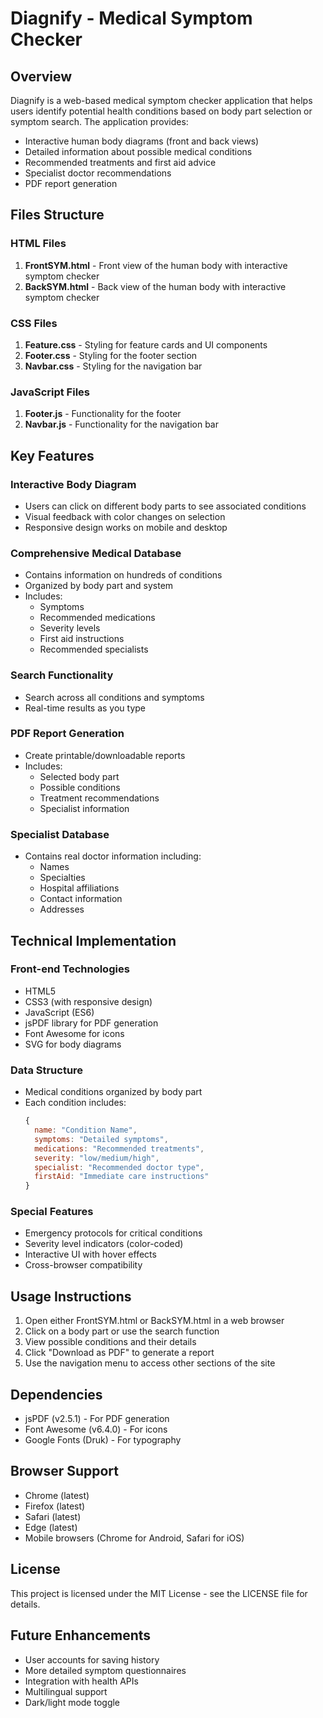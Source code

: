 # Diagnify - Medical Symptom Checker

## Overview

Diagnify is a web-based medical symptom checker application that helps users identify potential health conditions based on body part selection or symptom search. The application provides:

- Interactive human body diagrams (front and back views)
- Detailed information about possible medical conditions
- Recommended treatments and first aid advice
- Specialist doctor recommendations
- PDF report generation

## Files Structure

### HTML Files

1. **FrontSYM.html** - Front view of the human body with interactive symptom checker
2. **BackSYM.html** - Back view of the human body with interactive symptom checker

### CSS Files

1. **Feature.css** - Styling for feature cards and UI components
2. **Footer.css** - Styling for the footer section
3. **Navbar.css** - Styling for the navigation bar

### JavaScript Files

1. **Footer.js** - Functionality for the footer
2. **Navbar.js** - Functionality for the navigation bar

## Key Features

### Interactive Body Diagram
- Users can click on different body parts to see associated conditions
- Visual feedback with color changes on selection
- Responsive design works on mobile and desktop

### Comprehensive Medical Database
- Contains information on hundreds of conditions
- Organized by body part and system
- Includes:
  - Symptoms
  - Recommended medications
  - Severity levels
  - First aid instructions
  - Recommended specialists

### Search Functionality
- Search across all conditions and symptoms
- Real-time results as you type

### PDF Report Generation
- Create printable/downloadable reports
- Includes:
  - Selected body part
  - Possible conditions
  - Treatment recommendations
  - Specialist information

### Specialist Database
- Contains real doctor information including:
  - Names
  - Specialties
  - Hospital affiliations
  - Contact information
  - Addresses

## Technical Implementation

### Front-end Technologies
- HTML5
- CSS3 (with responsive design)
- JavaScript (ES6)
- jsPDF library for PDF generation
- Font Awesome for icons
- SVG for body diagrams

### Data Structure
- Medical conditions organized by body part
- Each condition includes:
  ```javascript
  {
    name: "Condition Name",
    symptoms: "Detailed symptoms",
    medications: "Recommended treatments",
    severity: "low/medium/high",
    specialist: "Recommended doctor type",
    firstAid: "Immediate care instructions"
  }
  ```

### Special Features
- Emergency protocols for critical conditions
- Severity level indicators (color-coded)
- Interactive UI with hover effects
- Cross-browser compatibility

## Usage Instructions

1. Open either FrontSYM.html or BackSYM.html in a web browser
2. Click on a body part or use the search function
3. View possible conditions and their details
4. Click "Download as PDF" to generate a report
5. Use the navigation menu to access other sections of the site

## Dependencies

- jsPDF (v2.5.1) - For PDF generation
- Font Awesome (v6.4.0) - For icons
- Google Fonts (Druk) - For typography

## Browser Support

- Chrome (latest)
- Firefox (latest)
- Safari (latest)
- Edge (latest)
- Mobile browsers (Chrome for Android, Safari for iOS)

## License

This project is licensed under the MIT License - see the LICENSE file for details.

## Future Enhancements

- User accounts for saving history
- More detailed symptom questionnaires
- Integration with health APIs
- Multilingual support
- Dark/light mode toggle
